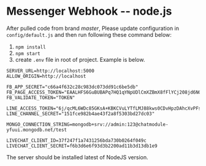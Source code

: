 # Messenger Webhook -- node.js

After pulled code from brand _master_, Please update configuration in `config/default.js` and then run following these command below:

1. `npm install`
2. `npm start`
3. create `.env` file in root of project. Example is below.
``` 
SERVER_URL=http://localhost:5000
ALLOW_ORIGIN=http://localhost

FB_APP_SECRET="c66a4f632c28c983dc073dd91c6be5db"
FB_PAGE_ACCESS_TOKEN="EAALHFS6GuBUBAPq7HQ1qYNpUDlCmXZBmX8fFlYCj208jd6NGbL9OHgBQE8hZCzfGgQFFZCEuLU5q7HYO90BWfmcZB9zceJNgMw6gZB462ZBZAwwc7cJWL57NZB7gOwy85daSWTagnIDZA5En5jVx1XgII6iZAqwmJ65uMLL7zsamwGccsSJS2eNUIZB"
FB_VALIDATE_TOKEN="TOKEN"

LINE_ACCESS_TOKEN="6j/qcML6WDc85GKsA+KBKCVuLYTfLMJ88kws0CDvHpzDAhcXvPFsMqpGf5nqXe/Zc2a/rEpbExXrZC0X8j22FBG6CPr1DxLyGhvmCrCK9ckjEe1rT6y/RnLG7IJSFzClK6YJBxQEZLTJBu8hWXw50QdB04t89/1O/w1cDnyilFU="
LINE_CHANNEL_SECRET="151fce982b4ae43f2a8f5303bd27dc03"

MONGO_CONNECTION_STRING=mongodb+srv://admin:123@chatmodule-yfuui.mongodb.net/test

LIVECHAT_CLIENT_ID=37f247f1a7431256bda730b0264f049c
LIVECHAT_CLIENT_SECRET=f6b3d6e6f93d3b2200ad11b3d13db1e9
```


The server should be installed latest of NodeJS version. 